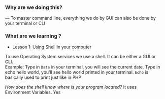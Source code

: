
### Why are we doing this? 
— To master command line, everything we do by GUI can also be done by your terminal or CLI

### What are we learning ?
- Lesson 1: Using Shell in your computer 

To use Operating System services we use a shell. It can be either a GUI or CLI.  
Example: Type in `Date` in your terminal, you will see the current date. 
Type in echo hello world, you’ll see hello world printed in your terminal. `Echo` is basically used to print just like in PHP

*How does the shell know where is your program located?*
It uses Environment Variables.  Yes
